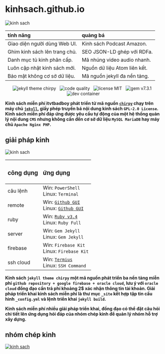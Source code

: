 # kinhsach.github.io

![kinh sach](https://chirpy-img.netlify.app/commons/devices-mockup.png "Kinh sách chirpy theme")

<div align="center">

| tính năng | quảng bá |
|:-----|:-----|
| Giao diện người dùng Web UI. | Kinh sách Podcast Amazon. |
| Ghim kinh sách lên trang chủ. | SEO JSON-LD ghép với RDFa. |
| Danh mục tủ kinh phân cấp. | Mã nhúng video audio nhanh. |
| Luôn cập nhật kinh sách mới. | Nguồn dữ liệu Atom liên kết. |
| Bảo mật không cơ sở dữ liệu. | Mã nguồn jekyll đa nền tảng. |

![jekyll theme chirpy](https://img.shields.io/github/actions/workflow/status/cotes2020/jekyll-theme-chirpy/ci.yml?logo=github)&nbsp;&nbsp;
![code quality](https://img.shields.io/codacy/grade/4e556876a3c54d5e8f2d2857c4f43894?logo=codacy)&nbsp;&nbsp;
![license MIT](https://img.shields.io/github/license/cotes2020/jekyll-theme-chirpy?color=goldenrod)&nbsp;&nbsp;
![gem v7.3.1](https://img.shields.io/gem/v/jekyll-theme-chirpy?&logo=RubyGems&logoColor=ghostwhite&label=gem&color=orange)&nbsp;&nbsp;
![dev container](https://img.shields.io/badge/Dev_Containers-Open-deepskyblue?logo=linuxcontainers)

</div>

**Kinh sách miễn phí itvtbadboy phát triển từ mã nguồn [`chirpy`](https://github.com/cotes2020/jekyll-theme-chirpy) chạy trên máy chủ [`jekyll`](https://jekyllrb.com/), giấy phép truyền bá nội dung kinh sách `GPL-2.0 License`. Kinh sách miễn phí đáp ứng được yêu cầu tự động của một hệ thống quản lý nội dung `CMS` nhưng không cần đến cơ sở dữ liệu `MySQL MariaDB` hay máy chủ `Apache Nginx PHP`.**

## giải pháp kinh

![kinh sach](https://www.itvtbadboy.io.vn/image/1280/oracle-cloud-cpu.jpg "Kinh sách github page")

<div align="center">

| <h3>công dụng</h3> | <h3>ứng dụng</h3>
|:-----|:-----|
| câu lệnh | Win: `PowerShell` <br>Linux: `Terminal` |
| remote | Win: [`Github GUI`](https://desktop.github.com/download) <br>Linux: [`Github GUI`](https://mirror.mwt.me/shiftkey-desktop/deb/pool/main/g/github-desktop/github-desktop_3.4.12-linux1_amd64.deb) |
| ruby | Win: [`Ruby v3.4`](https://github.com/oneclick/rubyinstaller2/releases/download/RubyInstaller-3.4.5-1/rubyinstaller-devkit-3.4.5-1-x64.exe) <br>Linux: `Ruby Full` |
| server | Win: `Gem Jekyll` <br>Linux: `Gem Jekyll` |
| firebase | Win: `Firebase Kit` <br>Linux: `Firebase Kit` |
| ssh cloud | Win: [`Termius`](https://termi.us/win) <br>Linux: `SSH Command` |

</div>

**Kinh sách `jekyll theme chirpy` một mã nguồn phát triển ba nền tảng miễn phí `github repository + google firebase + oracle cloud`, lưu ý với `oracle cloud` đồng đạo cần trả phí khoảng 2$ xác nhận thông tin tài khoản. Giải pháp triển khai kinh sách miễn phí là thư mục `_site` kết hợp tập tin cấu hình `_config.yml` và lệnh triển khai `jekyll build`.**

**Kinh sách miễn phí nhiều giải pháp triển khai, đồng đạo có thể đặt câu hỏi chi tiết lên ứng dụng hỏi đáp của nhóm chép kinh để quản lý nhóm hỗ trợ xây dựng.**

## nhóm chép kinh

[![kinh sach](https://contrib.rocks/image?repo=kinhsach/kinhsach.github.io)](https://www.youtube.com/live_chat?v=vmgpnkjKQC8&embed_domain=itvtbadboy.io.vn "live chat")
